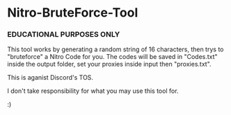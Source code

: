 # Nitro-BruteForce-Tool

### EDUCATIONAL PURPOSES ONLY

This tool works by generating a random string of 16 characters, then trys to "bruteforce" a Nitro Code for you. The codes will be saved in "Codes.txt" inside the output folder, set your proxies inside input then "proxies.txt". 


This is aganist Discord's TOS.

I don't take responsibility for what you may use this tool for.

:)
